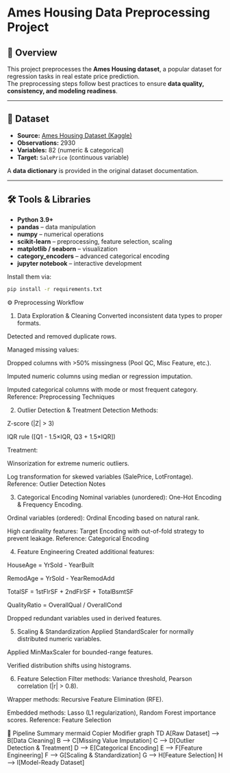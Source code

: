 # Ames Housing Data Preprocessing Project

## 📌 Overview
This project preprocesses the **Ames Housing dataset**, a popular dataset for regression tasks in real estate price prediction.  
The preprocessing steps follow best practices to ensure **data quality, consistency, and modeling readiness**.

---

## 📂 Dataset
- **Source:** [Ames Housing Dataset (Kaggle)](https://www.kaggle.com/datasets/shashanknecrothapa/ames-housing-dataset)
- **Observations:** 2930  
- **Variables:** 82 (numeric & categorical)  
- **Target:** `SalePrice` (continuous variable)

A **data dictionary** is provided in the original dataset documentation.

---

## 🛠 Tools & Libraries
- **Python 3.9+**
- **pandas** – data manipulation  
- **numpy** – numerical operations  
- **scikit-learn** – preprocessing, feature selection, scaling  
- **matplotlib / seaborn** – visualization  
- **category_encoders** – advanced categorical encoding  
- **jupyter notebook** – interactive development  

Install them via:
```bash
pip install -r requirements.txt
```

⚙️ Preprocessing Workflow
1. Data Exploration & Cleaning
Converted inconsistent data types to proper formats.

Detected and removed duplicate rows.

Managed missing values:

Dropped columns with >50% missingness (Pool QC, Misc Feature, etc.).

Imputed numeric columns using median or regression imputation.

Imputed categorical columns with mode or most frequent category.
Reference: Preprocessing Techniques

2. Outlier Detection & Treatment
Detection Methods:

Z-score (|Z| > 3)

IQR rule ([Q1 - 1.5×IQR, Q3 + 1.5×IQR])

Treatment:

Winsorization for extreme numeric outliers.

Log transformation for skewed variables (SalePrice, LotFrontage).
Reference: Outlier Detection Notes

3. Categorical Encoding
Nominal variables (unordered): One-Hot Encoding & Frequency Encoding.

Ordinal variables (ordered): Ordinal Encoding based on natural rank.

High cardinality features: Target Encoding with out-of-fold strategy to prevent leakage.
Reference: Categorical Encoding

4. Feature Engineering
Created additional features:

HouseAge = YrSold - YearBuilt

RemodAge = YrSold - YearRemodAdd

TotalSF = 1stFlrSF + 2ndFlrSF + TotalBsmtSF

QualityRatio = OverallQual / OverallCond

Dropped redundant variables used in derived features.

5. Scaling & Standardization
Applied StandardScaler for normally distributed numeric variables.

Applied MinMaxScaler for bounded-range features.

Verified distribution shifts using histograms.

6. Feature Selection
Filter methods: Variance threshold, Pearson correlation (|r| > 0.8).

Wrapper methods: Recursive Feature Elimination (RFE).

Embedded methods: Lasso (L1 regularization), Random Forest importance scores.
Reference: Feature Selection

🔄 Pipeline Summary
mermaid
Copier
Modifier
graph TD
    A[Raw Dataset] --> B[Data Cleaning]
    B --> C[Missing Value Imputation]
    C --> D[Outlier Detection & Treatment]
    D --> E[Categorical Encoding]
    E --> F[Feature Engineering]
    F --> G[Scaling & Standardization]
    G --> H[Feature Selection]
    H --> I[Model-Ready Dataset]



